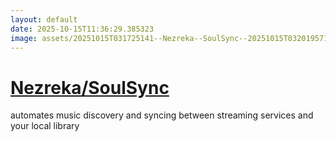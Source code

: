 ```yaml
---
layout: default
date: 2025-10-15T11:36:29.385323
image: assets/20251015T031725141--Nezreka--SoulSync--20251015T032019571--cropped.png
---
```


# [Nezreka/SoulSync](https://github.com/Nezreka/SoulSync)

automates music discovery and syncing between streaming services and your local library
